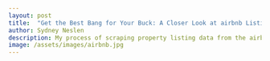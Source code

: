 ```yaml
---
layout: post
title:  "Get the Best Bang for Your Buck: A Closer Look at airbnb Listings in Provo, UT"
author: Sydney Neslen
description: My process of scraping property listing data from the airbnb website. 
image: /assets/images/airbnb.jpg
---
```


